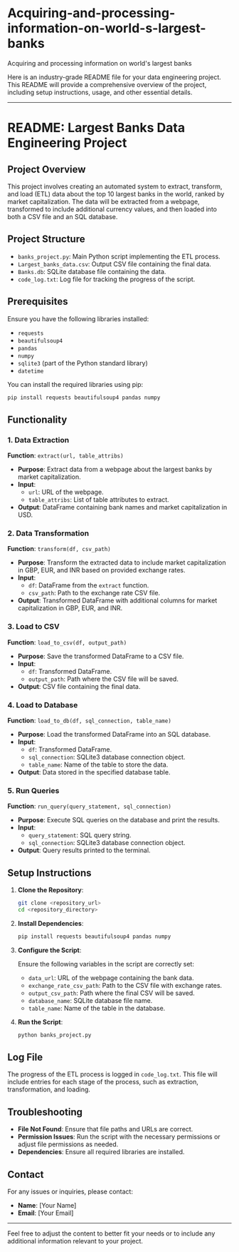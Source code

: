 # Acquiring-and-processing-information-on-world-s-largest-banks
Acquiring and processing information on world's largest banks

Here is an industry-grade README file for your data engineering project. This README will provide a comprehensive overview of the project, including setup instructions, usage, and other essential details.

---

# README: Largest Banks Data Engineering Project

## Project Overview

This project involves creating an automated system to extract, transform, and load (ETL) data about the top 10 largest banks in the world, ranked by market capitalization. The data will be extracted from a webpage, transformed to include additional currency values, and then loaded into both a CSV file and an SQL database.

## Project Structure

- `banks_project.py`: Main Python script implementing the ETL process.
- `Largest_banks_data.csv`: Output CSV file containing the final data.
- `Banks.db`: SQLite database file containing the data.
- `code_log.txt`: Log file for tracking the progress of the script.

## Prerequisites

Ensure you have the following libraries installed:

- `requests`
- `beautifulsoup4`
- `pandas`
- `numpy`
- `sqlite3` (part of the Python standard library)
- `datetime`

You can install the required libraries using pip:

```bash
pip install requests beautifulsoup4 pandas numpy
```

## Functionality

### 1. Data Extraction

**Function**: `extract(url, table_attribs)`

- **Purpose**: Extract data from a webpage about the largest banks by market capitalization.
- **Input**: 
  - `url`: URL of the webpage.
  - `table_attribs`: List of table attributes to extract.
- **Output**: DataFrame containing bank names and market capitalization in USD.

### 2. Data Transformation

**Function**: `transform(df, csv_path)`

- **Purpose**: Transform the extracted data to include market capitalization in GBP, EUR, and INR based on provided exchange rates.
- **Input**: 
  - `df`: DataFrame from the `extract` function.
  - `csv_path`: Path to the exchange rate CSV file.
- **Output**: Transformed DataFrame with additional columns for market capitalization in GBP, EUR, and INR.

### 3. Load to CSV

**Function**: `load_to_csv(df, output_path)`

- **Purpose**: Save the transformed DataFrame to a CSV file.
- **Input**: 
  - `df`: Transformed DataFrame.
  - `output_path`: Path where the CSV file will be saved.
- **Output**: CSV file containing the final data.

### 4. Load to Database

**Function**: `load_to_db(df, sql_connection, table_name)`

- **Purpose**: Load the transformed DataFrame into an SQL database.
- **Input**: 
  - `df`: Transformed DataFrame.
  - `sql_connection`: SQLite3 database connection object.
  - `table_name`: Name of the table to store the data.
- **Output**: Data stored in the specified database table.

### 5. Run Queries

**Function**: `run_query(query_statement, sql_connection)`

- **Purpose**: Execute SQL queries on the database and print the results.
- **Input**: 
  - `query_statement`: SQL query string.
  - `sql_connection`: SQLite3 database connection object.
- **Output**: Query results printed to the terminal.

## Setup Instructions

1. **Clone the Repository**:

   ```bash
   git clone <repository_url>
   cd <repository_directory>
   ```

2. **Install Dependencies**:

   ```bash
   pip install requests beautifulsoup4 pandas numpy
   ```

3. **Configure the Script**:

   Ensure the following variables in the script are correctly set:
   - `data_url`: URL of the webpage containing the bank data.
   - `exchange_rate_csv_path`: Path to the CSV file with exchange rates.
   - `output_csv_path`: Path where the final CSV will be saved.
   - `database_name`: SQLite database file name.
   - `table_name`: Name of the table in the database.

4. **Run the Script**:

   ```bash
   python banks_project.py
   ```

## Log File

The progress of the ETL process is logged in `code_log.txt`. This file will include entries for each stage of the process, such as extraction, transformation, and loading.

## Troubleshooting

- **File Not Found**: Ensure that file paths and URLs are correct.
- **Permission Issues**: Run the script with the necessary permissions or adjust file permissions as needed.
- **Dependencies**: Ensure all required libraries are installed.


## Contact

For any issues or inquiries, please contact:

- **Name**: [Your Name]
- **Email**: [Your Email]

---

Feel free to adjust the content to better fit your needs or to include any additional information relevant to your project.
